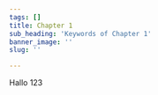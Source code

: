 ```yaml
---
tags: []
title: Chapter 1
sub_heading: 'Keywords of Chapter 1'
banner_image: ''
slug: ''

---
```


Hallo 123

